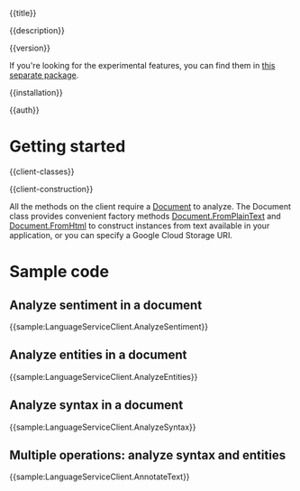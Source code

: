 {{title}}

{{description}}

{{version}}

If you're looking for the experimental features, you can find them
in [this separate package](../Google.Cloud.Language.V1.Experimental/index.html).

{{installation}}

{{auth}}

# Getting started

{{client-classes}}

{{client-construction}}

All the methods on the client require a
[Document](obj/api/Google.Cloud.Language.V1.Document.yml) to
analyze. The Document class provides convenient factory methods
[Document.FromPlainText](obj/api/Google.Cloud.Language.V1.Document.yml#Google_Cloud_Language_V1_Document_FromPlainText_System_String_System_String_)
and [Document.FromHtml](obj/api/Google.Cloud.Language.V1.Document.yml#Google_Cloud_Language_V1_Document_FromHtml_System_String_System_String_)
to construct instances from text available in your application, or
you can specify a Google Cloud Storage URI.

# Sample code

## Analyze sentiment in a document

{{sample:LanguageServiceClient.AnalyzeSentiment}}

## Analyze entities in a document

{{sample:LanguageServiceClient.AnalyzeEntities}}

## Analyze syntax in a document

{{sample:LanguageServiceClient.AnalyzeSyntax}}

## Multiple operations: analyze syntax and entities

{{sample:LanguageServiceClient.AnnotateText}}
